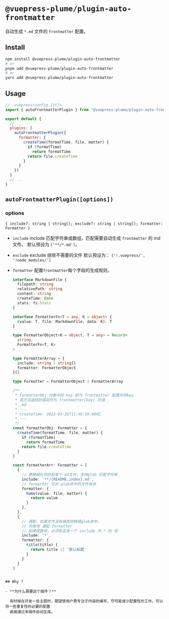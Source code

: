 # `@vuepress-plume/plugin-auto-frontmatter`

自动生成 `*.md` 文件的 `frontmatter` 配置。

## Install

```sh
npm install @vuepress-plume/plugin-auto-frontmatter
# or
pnpm add @vuepress-plume/plugin-auto-frontmatter
# or
yarn add @vuepress-plume/plugin-auto-frontmatter
```
## Usage
``` js
// .vuepress/config.[jt]s
import { autoFrontmatterPlugin } from '@vuepress-plume/plugin-auto-frontmatter'

export default {
  // ...
  plugins: [
    autoFrontmatterPlugin({
      formatter: {
        createTime(formatTime, file, matter) {
          if (formatTime)
            return formatTime
          return file.createTime
        }
      }
    })
  ]
  // ...
}
```

## `autoFrontmatterPlugin([options])`

### options

`{ include?: string | string[]; exclude?: string | string[]; formatter: Formatter }`

- `include`
  include 匹配字符串或数组，匹配需要自动生成 `frontmatter` 的 md文件。
  默认预设为 `['**/*.md']`。

- `exclude`
  exclude 排除不需要的文件
  默认预设为： `['!.vuepress/', '!node_modules/']`

- `formatter`
  配置`frontmatter`每个字段的生成规则。
  ```ts
  interface MarkdownFile {
    filepath: string
    relativePath: string
    content: string
    createTime: Date
    stats: fs.Stats
  }

  interface FormatterFn<T = any, K = object> {
    (value: T, file: MarkdownFile, data: K): T
  }

  type FormatterObject<K = object, T = any> = Record<
    string,
    FormatterFn<T, K>
  >

  type FormatterArray = {
    include: string | string[]
    formatter: FormatterObject
  }[]

  type Formatter = FormatterObject | FormatterArray

  /**
   * formatterObj 对象中的 key 即为 frontmatter 配置中的key
   * 其方法返回的值将作为 frontmatter[key] 的值
   * .md
   * ---
   * createTime: 2022-03-26T11:46:50.000Z
   * ---
   */
  const formatterObj: Formatter = {
    createTime(formatTime, file, matter) {
      if (formatTime)
        return formatTime
      return file.createTime
    }
  }

  const formatterArr: Formatter = [
    {
      // 更精细化的匹配某个 md文件，支持glob 匹配字符串
      include: '**/{README,index}.md',
      // formatter 仅对 glob命中的文件有效
      formatter: {
        home(value, file, matter) {
          return value
        }
      },
    },
    {
      // 通配，如果文件没有被其他精细glob命中，
      // 则使用 通配 formatter
      // 如果是数组，必须有且用一个 include 为 * 的 项
      include: '*',
      formatter: {
        title(title) {
          return title || '默认标题'
        }
      }
    }
  ]
```

## Why ?

- **为什么需要这个插件？**

  有时候在开发一些主题时，期望使用户更专注于内容的编写，尽可能减少配置性的工作，可以将一些重复性的必要的配置
  直接通过本插件自动生成。
